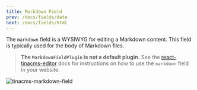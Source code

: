 ```yaml
---
title: Markdown Field
prev: /docs/fields/date
next: /docs/fields/html
---
```


The `markdown` field is a WYSIWYG for editing a Markdown content. This field is typically used for the body of Markdown files.

> **The `MarkdownFieldPlugin` is not a default plugin.** See the [react-tinacms-editor](/packages/react-tinacms-editor) docs for instructions on how to use the `markdown` field in your website.

![tinacms-markdown-field](/img/fields/markdown.png)
